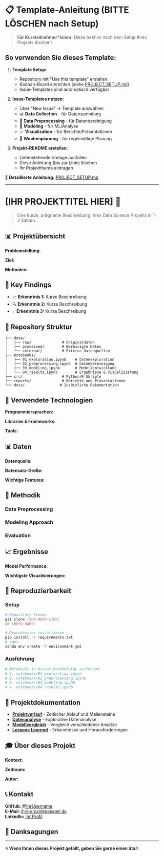 # 📋 Template-Anleitung (BITTE LÖSCHEN nach Setup)

> **Für Kursteilnehmer*innen:** Diese Sektion nach dem Setup Ihres Projekts löschen!

## So verwenden Sie dieses Template:

1. **Template Setup:**
   - Repository mit "Use this template" erstellen
   - Kanban-Board einrichten (siehe [PROJECT_SETUP.md](PROJECT_SETUP.md))
   - Issue-Templates sind automatisch verfügbar

2. **Issue-Templates nutzen:**
   - Über "New Issue" → Template auswählen
   - 📊 **Data Collection** - für Datensammlung
   - 🧹 **Data Preprocessing** - für Datenbereinigung  
   - 🤖 **Modeling** - für ML/Analyse
   - 📈 **Visualization** - für Berichte/Präsentationen
   - 📅 **Wochenplanung** - für regelmäßige Planung

3. **Projekt-README erstellen:**
   - Untenstehende Vorlage ausfüllen
   - Diese Anleitung (bis zur Linie) löschen
   - Ihr Projektthema eintragen

**📖 Detaillierte Anleitung:** [PROJECT_SETUP.md](PROJECT_SETUP.md)

---

# [IHR PROJEKTTITEL HIER] 🚀

> Eine kurze, prägnante Beschreibung Ihres Data Science Projekts in 1-2 Sätzen.

## 📊 Projektübersicht

**Problemstellung:** 
<!-- Beschreiben Sie das Problem, das Sie lösen möchten -->

**Ziel:** 
<!-- Was ist das Hauptziel Ihres Projekts? -->

**Methoden:** 
<!-- Welche Techniken/Algorithmen verwenden Sie? -->

## 🎯 Key Findings

<!-- Hier Ihre wichtigsten Erkenntnisse in 3-5 Bullet Points -->
- 📈 **Erkenntnis 1:** Kurze Beschreibung
- 🔍 **Erkenntnis 2:** Kurze Beschreibung  
- 💡 **Erkenntnis 3:** Kurze Beschreibung

## 📁 Repository Struktur

```
├── data/
│   ├── raw/              # Originaldaten
│   ├── processed/        # Bereinigte Daten
│   └── external/         # Externe Datenquellen
├── notebooks/
│   ├── 01_exploration.ipynb    # Datenexploration
│   ├── 02_preprocessing.ipynb  # Datenbereinigung
│   ├── 03_modeling.ipynb       # Modellentwicklung
│   └── 04_results.ipynb        # Ergebnisse & Visualisierung
├── src/                  # Python/R Skripte
├── reports/              # Berichte und Präsentationen
└── docs/                # Zusätzliche Dokumentation
```

## 🔧 Verwendete Technologien

**Programmiersprachen:**
<!-- z.B. Python, R, SQL -->

**Libraries & Frameworks:**
<!-- z.B. pandas, scikit-learn, matplotlib, etc. -->

**Tools:**
<!-- z.B. Jupyter, Git, Docker, etc. -->

## 📊 Daten

**Datenquelle:** 
<!-- Woher kommen Ihre Daten? -->

**Datensatz-Größe:** 
<!-- Anzahl Zeilen/Spalten, Dateigröße -->

**Wichtige Features:** 
<!-- Beschreibung der wichtigsten Variablen -->

## 🤖 Methodik

### Data Preprocessing
<!-- Kurze Beschreibung Ihrer Datenbereinigung -->

### Modeling Approach  
<!-- Welche Modelle haben Sie getestet? -->

### Evaluation
<!-- Wie haben Sie die Ergebnisse bewertet? -->

## 📈 Ergebnisse

**Model Performance:**
<!-- Ihre besten Metriken (Accuracy, RMSE, etc.) -->

**Wichtigste Visualisierungen:**
<!-- Verweis auf Key-Plots in Ihren Notebooks -->

## 🚀 Reproduzierbarkeit

### Setup
```bash
# Repository klonen
git clone [IHR-REPO-LINK]
cd [REPO-NAME]

# Dependencies installieren
pip install -r requirements.txt
# oder
conda env create -f environment.yml
```

### Ausführung
```bash
# Notebooks in dieser Reihenfolge ausführen:
# 1. notebooks/01_exploration.ipynb
# 2. notebooks/02_preprocessing.ipynb  
# 3. notebooks/03_modeling.ipynb
# 4. notebooks/04_results.ipynb
```

## 📝 Projektdokumentation

- **[Projektverlauf](docs/project_timeline.md)** - Zeitlicher Ablauf und Meilensteine
- **[Datenanalyse](notebooks/01_exploration.ipynb)** - Explorative Datenanalyse
- **[Modellvergleich](docs/model_comparison.md)** - Vergleich verschiedener Ansätze
- **[Lessons Learned](docs/lessons_learned.md)** - Erkenntnisse und Herausforderungen

## 🎓 Über dieses Projekt

**Kontext:** 
<!-- Im Rahmen welchen Kurses/welcher Veranstaltung? -->

**Zeitraum:** 
<!-- Wann wurde das Projekt durchgeführt? -->

**Autor:** 
<!-- Ihr Name -->

## 📞 Kontakt

**GitHub:** [@IhrUsername](https://github.com/IhrUsername)  
**E-Mail:** ihre.email@beispiel.de  
**LinkedIn:** [Ihr Profil](https://linkedin.com/in/ihr-profil)

## 🙏 Danksagungen

<!-- Danksagungen an Kursleiter, Datenquellen, etc. -->

---

**⭐ Wenn Ihnen dieses Projekt gefällt, geben Sie gerne einen Star!**